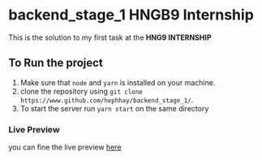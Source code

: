 # backend_stage_1 HNGB9 Internship

This is the solution to my first task at the **HNG9 INTERNSHIP**

## To Run the project
1. Make sure that `node` and `yarn` is installed on your machine.
2. clone the repository using `git clone https://www.github.com/hephhay/backend_stage_1/`.
3. To start the server run `yarn start` on the same directory

### Live Preview

you can fine the live preview [here](https://stage-1-9c0n.onrender.com/)
